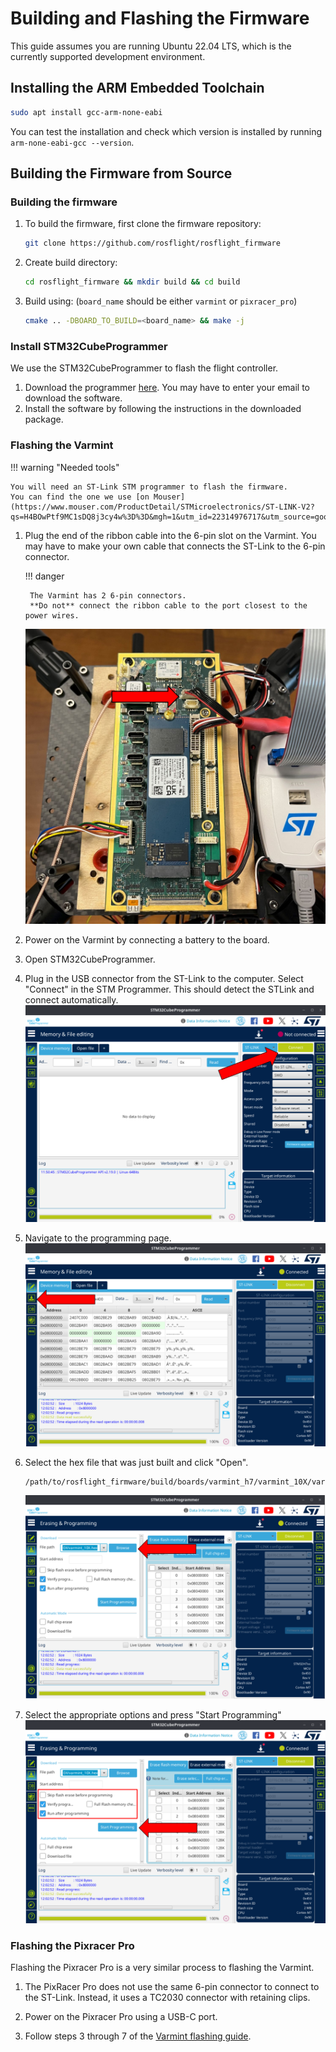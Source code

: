 # Building and Flashing the Firmware


This guide assumes you are running Ubuntu 22.04 LTS, which is the currently supported development environment.

## Installing the ARM Embedded Toolchain

``` bash
sudo apt install gcc-arm-none-eabi
```

You can test the installation and check which version is installed by running `arm-none-eabi-gcc --version`.

## Building the Firmware from Source

### Building the firmware

1. To build the firmware, first clone the firmware repository:
    ```bash
    git clone https://github.com/rosflight/rosflight_firmware
    ```
1. Create build directory:
    ```bash
    cd rosflight_firmware && mkdir build && cd build
    ```
1. Build using: (`board_name` should be either `varmint` or `pixracer_pro`)
    ```bash
    cmake .. -DBOARD_TO_BUILD=<board_name> && make -j
    ```

### Install STM32CubeProgrammer

We use the STM32CubeProgrammer to flash the flight controller.

1. Download the programmer [here](https://www.st.com/en/development-tools/stm32cubeprog.html#get-software).
    You may have to enter your email to download the software.
1. Install the software by following the instructions in the downloaded package.

### Flashing the Varmint

!!! warning "Needed tools"

    You will need an ST-Link STM programmer to flash the firmware.
    You can find the one we use [on Mouser](https://www.mouser.com/ProductDetail/STMicroelectronics/ST-LINK-V2?qs=H4BOwPtf9MC1sDQ8j3cy4w%3D%3D&mgh=1&utm_id=22314976717&utm_source=google&utm_medium=cpc&utm_marketing_tactic=amercorp&gad_source=1&gad_campaignid=22304734959).

1. Plug the end of the ribbon cable into the 6-pin slot on the Varmint.
    You may have to make your own cable that connects the ST-Link to the 6-pin connector.

    !!! danger

        The Varmint has 2 6-pin connectors.
        **Do not** connect the ribbon cable to the port closest to the power wires.

    ![Varmint 6-pin cable](images/varmint_flash_instructions.png)

1. Power on the Varmint by connecting a battery to the board.

1. Open STM32CubeProgrammer.

1. Plug in the USB connector from the ST-Link to the computer. Select "Connect" in the STM Programmer. This should detect the STLink and connect automatically.
    ![Select "Connect"](images/stm_programmer_connect.png)

1. Navigate to the programming page.
    ![Navigate to programming page](images/stm32_programming_page.png)

1. Select the hex file that was just built and click "Open".
    ```
    /path/to/rosflight_firmware/build/boards/varmint_h7/varmint_10X/varmint10X.hex
    ```
    ![Select the previously built hex file](images/stm32_select_hex.png)

1. Select the appropriate options and press "Start Programming"
    ![Select options and start programming](images/stm32_select_options.png)

### Flashing the Pixracer Pro

Flashing the Pixracer Pro is a very similar process to flashing the Varmint.

1. The PixRacer Pro does not use the same 6-pin connector to connect to the ST-Link.
    Instead, it uses a TC2030 connector with retaining clips.

1. Power on the Pixracer Pro using a USB-C port.

2. Follow steps 3 through 7 of the [Varmint flashing guide](#flashing-the-varmint).
